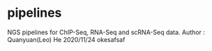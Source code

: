 # pipelines

NGS pipelines for ChIP-Seq, RNA-Seq and scRNA-Seq data. Author : Quanyuan(Leo) He
2020/11/24 okesafsaf
